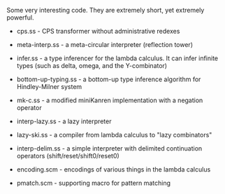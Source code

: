 Some very interesting code. They are extremely short, yet extremely powerful.

* cps.ss - CPS transformer without administrative redexes

* meta-interp.ss - a meta-circular interpreter (reflection tower)

* infer.ss - a type inferencer for the lambda calculus. It can infer
  infinite types (such as delta, omega, and the Y-combinator)

* bottom-up-typing.ss - a bottom-up type inference algorithm for
  Hindley-Milner system

* mk-c.ss - a modified miniKanren implementation with a negation
  operator

* interp-lazy.ss - a lazy interpreter

* lazy-ski.ss - a compiler from lambda calculus to "lazy combinators"

* interp-delim.ss - a simple interpreter with delimited continuation
  operators (shift/reset/shift0/reset0)

* encoding.scm - encodings of various things in the lambda calculus

* pmatch.scm - supporting macro for pattern matching

